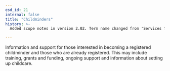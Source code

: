 ```yaml
---
esd_id: 21
internal: false
title: "Childminders"
history: >-
  Added scope notes in version 2.02. Term name changed from 'Services for childminders' to 'Childcare - services for childminders' in version 3.00. Term name changed to 'Childminders' in version 4.00.

---
```


Information and support for those interested in becoming a registered childminder and those who are already registered.  This may include training, grants and funding, ongoing support and information about setting up childcare.

